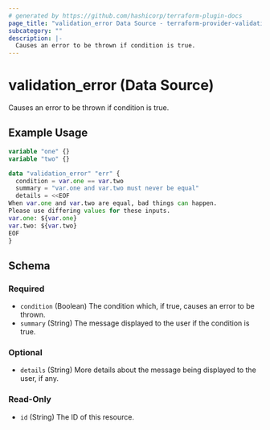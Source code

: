 ```yaml
---
# generated by https://github.com/hashicorp/terraform-plugin-docs
page_title: "validation_error Data Source - terraform-provider-validation"
subcategory: ""
description: |-
  Causes an error to be thrown if condition is true.
---
```


# validation_error (Data Source)

Causes an error to be thrown if condition is true.

## Example Usage

```terraform
variable "one" {}
variable "two" {}

data "validation_error" "err" {
  condition = var.one == var.two
  summary = "var.one and var.two must never be equal"
  details = <<EOF
When var.one and var.two are equal, bad things can happen.
Please use differing values for these inputs.
var.one: ${var.one}
var.two: ${var.two}
EOF
}
```

<!-- schema generated by tfplugindocs -->
## Schema

### Required

- `condition` (Boolean) The condition which, if true, causes an error to be thrown.
- `summary` (String) The message displayed to the user if the condition is true.

### Optional

- `details` (String) More details about the message being displayed to the user, if any.

### Read-Only

- `id` (String) The ID of this resource.
